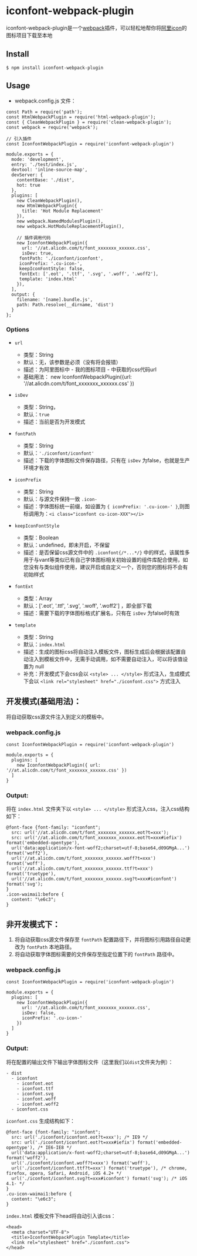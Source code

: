 # iconfont-webpack-plugin
iconfont-webpack-plugin是一个[webpack](https://www.webpackjs.com/)插件，可以轻松地帮你将[阿里icon](https://www.iconfont.cn/)的图标项目下载至本地

## Install
```
$ npm install iconfont-webpack-plugin
```

## Usage

- webpack.config.js 文件：
```
const Path = require('path');
const HtmlWebpackPlugin = require('html-webpack-plugin');
const { CleanWebpackPlugin } = require('clean-webpack-plugin');
const webpack = require('webpack');

// 引入插件
const IconfontWebpackPlugin = require('iconfont-webpack-plugin')

module.exports = {
  mode: 'development',
  entry: './test/index.js',
  devtool: 'inline-source-map',
  devServer: {
    contentBase: './dist',
    hot: true
  },
  plugins: [
    new CleanWebpackPlugin(),
    new HtmlWebpackPlugin({
      title: 'Hot Module Replacement'
    }),
    new webpack.NamedModulesPlugin(),
    new webpack.HotModuleReplacementPlugin(),

    // 插件调用代码
    new IconfontWebpackPlugin({
      url: '//at.alicdn.com/t/font_xxxxxxx_xxxxxx.css',
      isDev: true,
     fontPath: './iconfont/iconfont',
     iconPrefix: '.cu-icon-',
     keepIconFontStyle: false,
     fontExt: ['.eot', '.ttf', '.svg', '.woff', '.woff2'],
     template: 'index.html'
    }),
  ],
  output: {
    filename: '[name].bundle.js',
    path: Path.resolve(__dirname, 'dist')
  }
};
```

### Options
- ``url``
  - 类型：String
  - 默认：无，该参数是必须（没有将会报错）
  - 描述：为阿里图标中 - 我的图标项目 - 中获取的css代码url
  - 基础用法： new IconfontWebpackPlugin({url: '//at.alicdn.com/t/font_xxxxxxx_xxxxxx.css' })

- ``isDev``
  - 类型：String，
  - 默认：``true``
  - 描述：当前是否为开发模式

- ``fontPath``
  - 类型：String
  - 默认：``'./iconfont/iconfont'``
  - 描述：下载的字体图标文件保存路径，只有在 ``isDev`` 为false，也就是生产环境才有效

- ``iconPrefix``
  - 类型：String
  - 默认：与源文件保持一致 ``.icon-``
  - 描述：字体图标统一前缀，如设置为 ``{ iconPrefix: '.cu-icon-' }``,则图标调用为：``<i class="iconfont cu-icon-XXX"></i>``

- ``keepIconFontStyle``
  - 类型：Boolean
  - 默认：undefined，即未开启，不保留
  - 描述：是否保留css源文件中的 ``.iconfont{/*...*/}`` 中的样式，该属性多用于与vant等类似已有自己字体图标相关初始设置的组件库配合使用，如您没有与类似组件使用，建议开启或自定义一个，否则您的图标将不会有初始样式

- ``fontExt``
  - 类型：Array
  - 默认：['.eot', '.ttf', '.svg', '.woff', '.woff2'] ，即全部下载
  - 描述：需要下载的字体图标格式扩展名，只有在 ``isDev`` 为false时有效

- ``template``
  - 类型：String
  - 默认：``index.html``
  - 描述：生成的图标css将自动注入模板文件，图标生成后会根据该配置自动注入到模板文件中，无需手动调用，如不需要自动注入，可以将该值设置为 null
  - 补充：开发模式下会css会以 ``<style> ... </style>`` 形式注入，生成模式下会以 ``<link rel="stylesheet" href="./iconfont.css">`` 方式注入

## 开发模式(基础用法)：
 将自动获取css源文件注入到定义的模板中。
### webpack.config.js
```
const IconfontWebpackPlugin = require('iconfont-webpack-plugin')

module.exports = {
  plugins: [
    new IconfontWebpackPlugin({ url: '//at.alicdn.com/t/font_xxxxxxx_xxxxxx.css' })
  ]
}
```

### Output:
将在 ``index.html`` 文件夹下以 ``<style> ... </style>`` 形式注入css，注入css结构如下：
```
@font-face {font-family: "iconfont";
  src: url('//at.alicdn.com/t/font_xxxxxxx_xxxxxx.eot?t=xxx');
  src: url('//at.alicdn.com/t/font_xxxxxxx_xxxxxx.eot?t=xxx#iefix') format('embedded-opentype'),
  url('data:application/x-font-woff2;charset=utf-8;base64,d09GMgA...') format('woff2'),
  url('//at.alicdn.com/t/font_xxxxxxx_xxxxxx.woff?t=xxx') format('woff'),
  url('//at.alicdn.com/t/font_xxxxxxx_xxxxxx.ttf?t=xxx') format('truetype'),
  url('//at.alicdn.com/t/font_xxxxxxx_xxxxxx.svg?t=xxx#iconfont') format('svg');
}
.icon-waimai1:before {
  content: "\e6c3";
}
```

## 非开发模式下：
1. 将自动获取css源文件保存至 ``fontPath`` 配置路径下，并将图标引用路径自动更改为 ``fontPath`` 本地路径。
2. 将自动获取字体图标需要的文件保存至指定位置下的 ``fontPath`` 路径中。

### webpack.config.js
```
const IconfontWebpackPlugin = require('iconfont-webpack-plugin')

module.exports = {
  plugins: [
    new IconfontWebpackPlugin({
      url: '//at.alicdn.com/t/font_xxxxxxx_xxxxxx.css',
      isDev: false,
      iconPrefix: '.cu-icon-'
    })
  ]
}
```

### Output:
将在配置的输出文件下输出字体图标文件（这里我们以``dist``文件夹为例）：
```
- dist
  - iconfont
    - iconfont.eot
    - iconfont.ttf
    - iconfont.svg
    - iconfont.woff
    - iconfont.woff2
  - iconfont.css
```

``iconfont.css`` 生成结构如下：
```
@font-face {font-family: "iconfont";
  src: url('./iconfont/iconfont.eot?t=xxx'); /* IE9 */
  src: url('./iconfont/iconfont.eot?t=xxx#iefix') format('embedded-opentype'), /* IE6-IE8 */
  url('data:application/x-font-woff2;charset=utf-8;base64,d09GMgA...') format('woff2'),
  url('./iconfont/iconfont.woff?t=xxx') format('woff'),
  url('./iconfont/iconfont.ttf?t=xxx') format('truetype'), /* chrome, firefox, opera, Safari, Android, iOS 4.2+ */
  url('./iconfont/iconfont.svg?t=xxx#iconfont') format('svg'); /* iOS 4.1- */
}
.cu-icon-waimai1:before {
  content: "\e6c3";
}
```

``index.html`` 模板文件下head将自动引入该css：
```
<head>
  <meta charset="UTF-8">
  <title>IconfontWebpackPlugin Template</title>
  <link rel="stylesheet" href="./iconfont.css">
</head>
```
